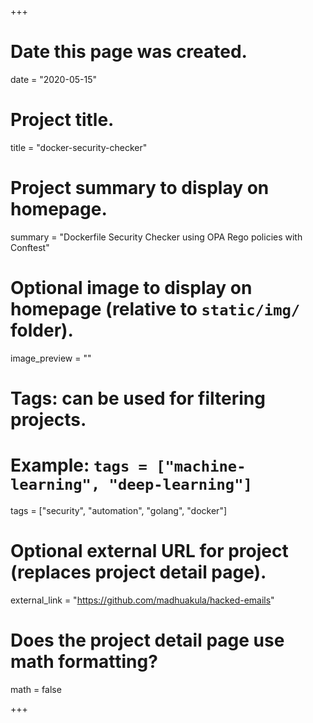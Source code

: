 +++
# Date this page was created.
date = "2020-05-15"

# Project title.
title = "docker-security-checker"

# Project summary to display on homepage.
summary = "Dockerfile Security Checker using OPA Rego policies with Conftest"

# Optional image to display on homepage (relative to `static/img/` folder).
image_preview = ""

# Tags: can be used for filtering projects.
# Example: `tags = ["machine-learning", "deep-learning"]`
tags = ["security", "automation", "golang", "docker"]

# Optional external URL for project (replaces project detail page).
external_link = "https://github.com/madhuakula/hacked-emails"

# Does the project detail page use math formatting?
math = false

+++